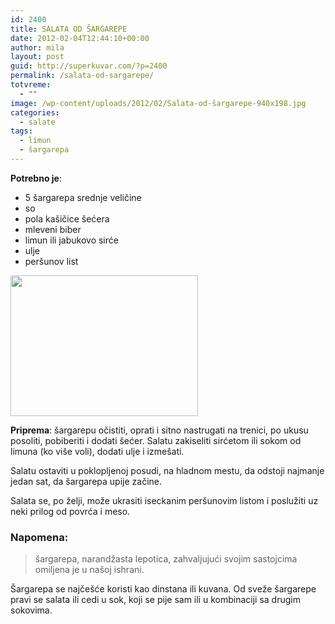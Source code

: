 ```yaml
---
id: 2400
title: SALATA OD ŠARGAREPE
date: 2012-02-04T12:44:10+00:00
author: mila
layout: post
guid: http://superkuvar.com/?p=2400
permalink: /salata-od-sargarepe/
totvreme:
  - ""
image: /wp-content/uploads/2012/02/Salata-od-šargarepe-940x198.jpg
categories:
  - salate
tags:
  - limun
  - šargarepa
---
```

**Potrebno je**:

  * 5 šargarepa srednje veličine
  * so
  * pola kašičice šećera
  * mleveni biber
  * limun ili jabukovo sirće
  * ulje
  * peršunov list

<img class="alignnone size-medium wp-image-2434" title="Salata od šargarepe" src="/wp-content/uploads/2012/02/Salata-od-šargarepe-300x225.jpg" alt="" width="300" height="225" /> 

**Priprema**: šargarepu očistiti, oprati i sitno nastrugati na trenici, po ukusu posoliti, pobiberiti i dodati šećer. Salatu zakiseliti sirćetom ili sokom od limuna (ko više voli), dodati ulje i izmešati.

Salatu ostaviti u poklopljenoj posudi, na hladnom mestu, da odstoji najmanje jedan sat, da šargarepa upije začine.

Salata se, po želji, može ukrasiti iseckanim peršunovim listom i poslužiti uz neki prilog od povrća i meso.

### Napomena:
> šargarepa, narandžasta lepotica, zahvaljujući svojim sastojcima omiljena je u našoj ishrani.

Šargarepa se najčešće koristi kao dinstana ili kuvana. Od sveže šargarepe pravi se salata ili cedi u sok, koji se pije sam ili u kombinaciji sa drugim sokovima.

&nbsp;
